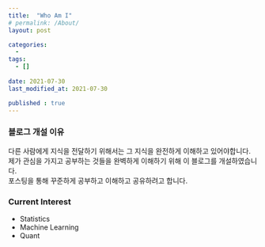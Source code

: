 ```yaml
---
title:  "Who Am I"
# permalink: /About/
layout: post

categories:
  - 
tags:
  - []
 
date: 2021-07-30
last_modified_at: 2021-07-30

published : true
---
```


### 블로그 개설 이유

다른 사람에게 지식을 전달하기 위해서는 그 지식을 완전하게 이해하고 있어야합니다. \
제가 관심을 가지고 공부하는 것들을 완벽하게 이해하기 위해 이 블로그를 개설하였습니다. \
포스팅을 통해 꾸준하게 공부하고 이해하고 공유하려고 합니다. 

### Current Interest
- Statistics
- Machine Learning
- Quant

